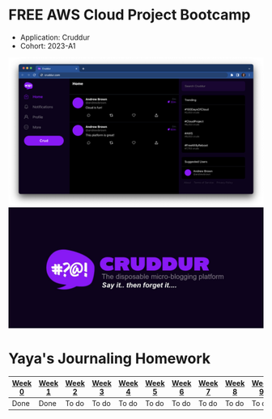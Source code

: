 # FREE AWS Cloud Project Bootcamp


- Application: Cruddur
- Cohort: 2023-A1


<img src="_docs/assets/cruddur-screenshot.png" width="600" align="right">
<img src="_docs/assets/cruddur-banner.jpg" width="600">


# Yaya's Journaling Homework

| [Week 0](journal/week0) | [Week 1](journal/week1) | [Week 2](journal/week2) | [Week 3](journal/week3) | [Week 4](journal/week4) | [Week 5](journal/week5) | [Week 6](journal/week6) | [Week 7](journal/week7) | [Week 8](journal/week8) | [Week 9](journal/week9) | [Week 10](journal/week10) | [Week 11](journal/week11) | [Week 12](journal/week12) | [Week 13](journal/week13) |
| --- | --- | --- | --- | --- | --- | --- | --- | --- | --- | --- | --- | --- | --- |
| Done | Done | To do | To do | To do | To do | To do | To do | To do | To do | To do | To do | To do | To do |
